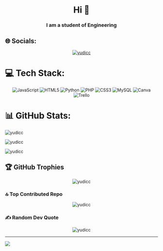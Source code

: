 <h1 align="center">Hi 👋</h1>
<h3 align="center">I am a student of Engineering</h3>

<h2>🌐 Socials:</h2>
<p align="center">
  <a href="https://codepen.io/YuDiCC"><img src="https://img.shields.io/badge/Codepen-000000?style=for-the-badge&logo=codepen&logoColor=white" alt="yudicc" /></a>
</p>

<h1>💻 Tech Stack:</h1>
<p align="center">
  <img src="https://img.shields.io/badge/javascript-%23323330.svg?style=plastic&logo=javascript&logoColor=%23F7DF1E" alt="JavaScript" /> 
  <img src="https://img.shields.io/badge/html5-%23E34F26.svg?style=plastic&logo=html5&logoColor=white" alt="HTML5" /> 
  <img src="https://img.shields.io/badge/python-3670A0?style=plastic&logo=python&logoColor=ffdd54" alt="Python" /> 
  <img src="https://img.shields.io/badge/php-%23777BB4.svg?style=plastic&logo=php&logoColor=white" alt="PHP" /> 
  <img src="https://img.shields.io/badge/css3-%231572B6.svg?style=plastic&logo=css3&logoColor=white" alt="CSS3" /> 
  <img src="https://img.shields.io/badge/mysql-%2300f.svg?style=plastic&logo=mysql&logoColor=white" alt="MySQL" /> 
  <img src="https://img.shields.io/badge/Canva-%2300C4CC.svg?style=plastic&logo=Canva&logoColor=white" alt="Canva" /> 
  <img src="https://img.shields.io/badge/Trello-%23026AA7.svg?style=plastic&logo=Trello&logoColor=white" alt="Trello" />   
</p>

<h1>📊 GitHub Stats:</h1>
<p align="left">
  <img src="https://github-readme-stats.vercel.app/api?username=YuDiCC&theme=nightowl&hide_border=false&include_all_commits=false&count_private=false" alt="yudicc" />
</p>
<p align="left">
  <img src="https://github-readme-streak-stats.herokuapp.com/?user=YuDiCC&theme=nightowl&hide_border=false" alt="yudicc" />
</p>
<p align="left">
  <img src="https://github-readme-stats.vercel.app/api/top-langs/?username=YuDiCC&theme=nightowl&hide_border=false&include_all_commits=false&count_private=false&layout=compact" alt="yudicc" />
</p>

<h2>🏆 GitHub Trophies</h2>
<p align="center">
  <img src="https://github-profile-trophy.vercel.app/?username=YuDiCC&theme=dracula&no-frame=false&no-bg=true&margin-w=4" alt="yudicc" />
</p>

<h3>🔝 Top Contributed Repo</h3>
<p align="center">
  <img src="https://github-contributor-stats.vercel.app/api?username=YuDiCC&limit=5&theme=dracula&combine_all_yearly_contributions=true" alt="yudicc" />
</p>

<h3>✍️ Random Dev Quote</h3>
<p align="center">
  <img src="https://quotes-github-readme.vercel.app/api?type=horizontal&theme=tokyonight" alt="yudicc" />
</p>


---
<a href="https://visitcount.itsvg.in"><img src="https://visitcount.itsvg.in/api?id=YuDiCC&icon=7&color=6" /></a>

<!-- Proudly created with GPRM ( https://gprm.itsvg.in ) -->
